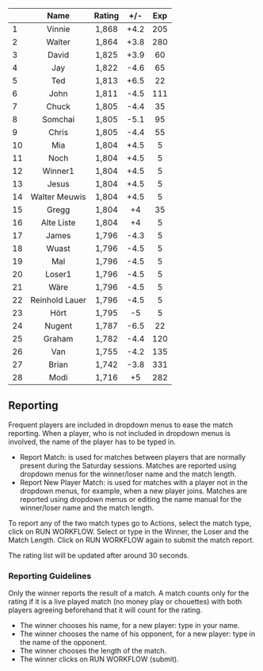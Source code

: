 | |Name|Rating|+/-|Exp|
|-|:--:|:----:|:-:|:-:|
|1|Vinnie|1,868|+4.2|205|
|2|Walter|1,864|+3.8|280|
|3|David|1,825|+3.9|60|
|4|Jay|1,822|-4.6|65|
|5|Ted|1,813|+6.5|22|
|6|John|1,811|-4.5|111|
|7|Chuck|1,805|-4.4|35|
|8|Somchai|1,805|-5.1|95|
|9|Chris|1,805|-4.4|55|
|10|Mia|1,804|+4.5|5|
|11|Noch|1,804|+4.5|5|
|12|Winner1|1,804|+4.5|5|
|13|Jesus|1,804|+4.5|5|
|14|Walter Meuwis|1,804|+4.5|5|
|15|Gregg|1,804|+4|35|
|16|Alte Liste|1,804|+4|5|
|17|James|1,796|-4.3|5|
|18|Wuast|1,796|-4.5|5|
|19|Mal|1,796|-4.5|5|
|20|Loser1|1,796|-4.5|5|
|21|Wäre|1,796|-4.5|5|
|22|Reinhold Lauer|1,796|-4.5|5|
|23|Hört|1,795|-5|5|
|24|Nugent|1,787|-6.5|22|
|25|Graham|1,782|-4.4|120|
|26|Van|1,755|-4.2|135|
|27|Brian|1,742|-3.8|331|
|28|Modi|1,716|+5|282|

 

## Reporting

Frequent players are included in dropdown menus to ease the match reporting.
When a player, who is not included in dropdown menus is involved, the name of the player has to be typed in.

- Report Match:  is used for matches between players that are normally present during the Saturday sessions.
Matches are reported using dropdown menus for the winner/loser name and the match length.
- Report New Player Match:  is used for matches with a player not in the dropdown menus, for example, when a new player joins.
Matches are reported using dropdown menus or editing the name manual for the winner/loser name and the match length.

To report any of the two match types go to Actions, select the match type, click on RUN WORKFLOW.
Select or type in the Winner, the Loser and the Match Length.
Click on RUN WORKFLOW again to submit the match report.

The rating list will be updated after around 30 seconds.

### Reporting Guidelines

Only the winner reports the result of a match.
A match counts only for the rating if it is a live played match (no money play or chouettes)
with both players agreeing beforehand that it will count for the rating.

- The winner chooses his name, for a new player: type in your name.
- The winner chooses the name of his opponent, for a new player: type in the name of the opponent.
- The winner chooses the length of the match.
- The winner clicks on RUN WORKFLOW (submit).

